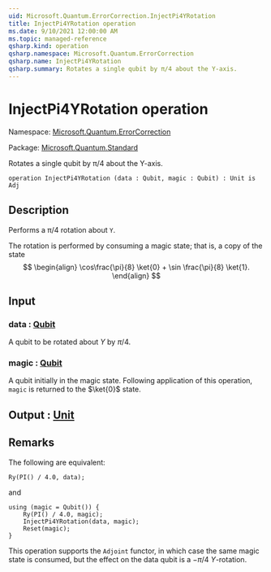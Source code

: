 ```yaml
---
uid: Microsoft.Quantum.ErrorCorrection.InjectPi4YRotation
title: InjectPi4YRotation operation
ms.date: 9/10/2021 12:00:00 AM
ms.topic: managed-reference
qsharp.kind: operation
qsharp.namespace: Microsoft.Quantum.ErrorCorrection
qsharp.name: InjectPi4YRotation
qsharp.summary: Rotates a single qubit by π/4 about the Y-axis.
---
```


# InjectPi4YRotation operation

Namespace: [Microsoft.Quantum.ErrorCorrection](xref:Microsoft.Quantum.ErrorCorrection)

Package: [Microsoft.Quantum.Standard](https://nuget.org/packages/Microsoft.Quantum.Standard)


Rotates a single qubit by π/4 about the Y-axis.

```qsharp
operation InjectPi4YRotation (data : Qubit, magic : Qubit) : Unit is Adj
```


## Description

Performs a π/4 rotation about `Y`.The rotation is performed by consuming a magicstate; that is, a copy of the state$$\begin{align}\cos\frac{\pi}{8} \ket{0} + \sin \frac{\pi}{8} \ket{1}.\end{align}$$

## Input

### data : [Qubit](xref:microsoft.quantum.qsharp.valueliterals#qubit-literals)

A qubit to be rotated about $Y$ by $\pi / 4$.


### magic : [Qubit](xref:microsoft.quantum.qsharp.valueliterals#qubit-literals)

A qubit initially in the magic state. Following applicationof this operation, `magic` is returned to the $\ket{0}$ state.



## Output : [Unit](xref:microsoft.quantum.qsharp.valueliterals#unit-literal)



## Remarks

The following are equivalent:```qsharpRy(PI() / 4.0, data);```and```qsharpusing (magic = Qubit()) {    Ry(PI() / 4.0, magic);    InjectPi4YRotation(data, magic);    Reset(magic);}```This operation supports the `Adjoint` functor, in whichcase the same magic state is consumed, but the effecton the data qubit is a $-\pi/4$ $Y$-rotation.